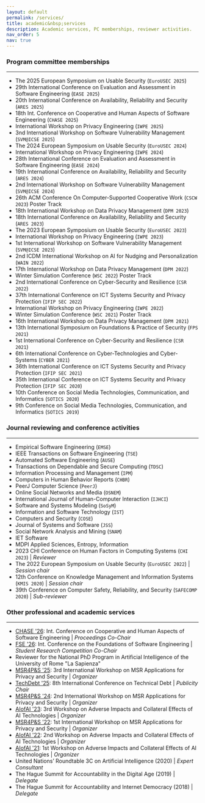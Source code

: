 ```yaml
---
layout: default
permalink: /services/
title: academic&nbsp;services
description: Academic services, PC memberships, reviewer activities.
nav_order: 5
nav: true
---
```


### Program committee memberships
---
- The 2025 European Symposium on Usable Security (`EuroUSEC 2025`)
- 29th International Conference on Evaluation and Assessment in Software Engineering (`EASE 2025`)
- 20th International Conference on Availability, Reliability and Security (`ARES 2025`)
- 18th Int. Conference on Cooperative and Human Aspects of Software Engineering (`CHASE 2025`)
- International Workshop on Privacy Engineering (`IWPE 2025`)
- 3nd International Workshop on Software Vulnerability Management (`SVM@ICSE 2025`)
- The 2024 European Symposium on Usable Security (`EuroUSEC 2024`)
- International Workshop on Privacy Engineering (`IWPE 2024`)
- 28th International Conference on Evaluation and Assessment in Software Engineering (`EASE 2024`)
- 19th International Conference on Availability, Reliability and Security (`ARES 2024`)
- 2nd International Workshop on Software Vulnerability Management (`SVM@ICSE 2024`)
- 26th ACM Conference On Computer-Supported Cooperative Work (`CSCW 2023`) Poster Track
- 18th International Workshop on Data Privacy Management (`DPM 2023`)
- 18th International Conference on Availability, Reliability and Security (`ARES 2023`)
- The 2023 European Symposium on Usable Security (`EuroUSEC 2023`)
- International Workshop on Privacy Engineering (`IWPE 2023`)
- 1st International Workshop on Software Vulnerability Management (`SVM@ICSE 2023`)
- 2nd ICDM International Workshop on AI for Nudging and Personalization (`WAIN 2022`)
- 17th International Workshop on Data Privacy Management (`DPM 2022`)
- Winter Simulation Conference (`WSC 2022`) Poster Track
- 2nd International Conference on Cyber-Security and Resilience (`CSR 2022`)
- 37th International Conference on ICT Systems Security and Privacy Protection (`IFIP SEC 2022`)
- International Workshop on Privacy Engineering (`IWPE 2022`)
- Winter Simulation Conference (`WSC 2021`) Poster Track
- 16th International Workshop on Data Privacy Management (`DPM 2021`)
- 13th International Symposium on Foundations & Practice of Security (`FPS 2021`)
- 1st International Conference on Cyber-Security and Resilience (`CSR 2021`)
- 6th International Conference on Cyber-Technologies and Cyber-Systems (`CYBER 2021`)
- 36th International Conference on ICT Systems Security and Privacy Protection (`IFIP SEC 2021`)
- 35th International Conference on ICT Systems Security and Privacy Protection (`IFIP SEC 2020`)
- 10th Conference on Social Media Technologies, Communication, and Informatics (`SOTICS 2020`)
- 9th Conference on Social Media Technologies, Communication, and Informatics (`SOTICS 2019`)

### Journal reviewing and conference activities
---
- Empirical Software Engineering (`EMSE`)
- IEEE Transactions on Software Engineering (`TSE`)
- Automated Software Engineering (`AUSE`)
- Transactions on Dependable and Secure Computing (`TDSC`)
- Information Processing and Management (`IPM`)
- Computers in Human Behavior Reports (`CHBR`)
- PeerJ Computer Science (`PeerJ`)
- Online Social Networks and Media (`OSNEM`)
- International Journal of Human-Computer Interaction (`IJHCI`)
- Software and Systems Modeling (`SoSyM`)
- Information and Software Technology (`IST`)
- Computers and Security (`COSE`)
- Journal of Systems and Software (`JSS`)
- Social Network Analysis and Mining (`SNAM`)
- IET Software
- MDPI Applied Sciences, Entropy, Information
- 2023 CHI Conference on Human Factors in Computing Systems (`CHI 2023`) \| *Reviewer* 
- The 2022 European Symposium on Usable Security (`EuroUSEC 2022`) \| *Session chair*
- 12th Conference on Knowledge Management and Information Systems (`KMIS 2020`) \| *Session chair*
- 39th Conference on Computer Safety, Reliability, and Security (`SAFECOMP 2020`) \| *Sub-reviewer*

### Other professional and academic services
---
- [CHASE '26](): Int. Conference on Cooperative and Human Aspects of Software Engineering \| *Proceedings Co-Chair* 
- [FSE '26](): Int. Conference on the Foundations of Software Engineering \| *Student Research Competition Co-Chair*
- Reviewer for the National PhD Program in Artificial Intelligence of the University of Rome "La Sapienza"
- [MSR4P&S '25](https://msr4ps.github.io): 3rd International Workshop on MSR Applications for Privacy and Security \| *Organizer*
- [TechDebt '25](https://conf.researchr.org/committee/TechDebt-2025/TechDebt-2025-organizing-committee): 8th International Conference on Technical Debt \| *Publicity Chair*
- [MSR4P&S '24](https://msr4ps.netlify.app): 2nd International Workshop on MSR Applications for Privacy and Security \| *Organizer*
- [AIofAI '23](https://sites.google.com/view/aiofai2023/home): 3rd Workshop on Adverse Impacts and Collateral Effects of AI Technologies \| *Organizer*
- [MSR4P&S '22](https://msr4ps.netlify.app): 1st International Workshop on MSR Applications for Privacy and Security \| *Organizer*
- [AIofAI '22](https://sites.google.com/view/aiofai-2022/home): 2nd Workshop on Adverse Impacts and Collateral Effects of AI Technologies \| *Organizer*
- [AIofAI '21](https://sites.google.com/view/aiofai2021/): 1st Workshop on Adverse Impacts and Collateral Effects of AI Technologies \| *Organizer*
- United Nations’ Roundtable 3C on Artificial Intelligence (2020) \| *Expert Consultant*
- The Hague Summit for Accountability in the Digital Age (2019) \| *Delegate*
- The Hague Summit for Accountability and Internet Democracy (2018) \| *Delegate*
